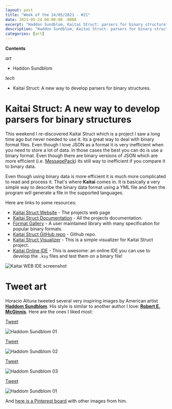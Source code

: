 ```yaml
---
layout: post
title: "Week of the 24/05/2021 - #21"
date: 2021-05-24 00:00:00 -0000
excerpt: "Haddon Sundblom, Kaitai Struct: parsers for binary structure"
description: "Haddon Sundblom, Kaitai Struct: parsers for binary structure"
categories: [art]
---
```


**Contents**

*art*

- Haddon Sundblom

*tech*

- Kaitai Struct: A new way to develop parsers for binary structures.

# Kaitai Struct: A new way to develop parsers for binary structures

This weekend I re-discovered Kaitai Struct which is a project I saw a long time ago but never needed to use it. Its a great way to deal with binary format files. Even though I love JSON as a format it is very inefficient when you need to store a lot of data. In those cases the best you can do is use a binary format. Even though there are binary versions of JSON which are more efficient (i.e. [MessagePack](https://msgpack.org/)) its still way to inefficient if you compare it to binary data.

Even though using binary data is more efficient it is much more complicated to read and process it. That's where **Kaitai** comes in. It is basically a very simple way to describe the binary data format using a YML file and then the program will generate a file in the supported languages.

Here are links to some resources:

- [Kaitai Struct Website](http://kaitai.io/) - The projects web page
- [Kaitai Struct Documentation](https://doc.kaitai.io/) - All the projects documentation.
- [Format Gallery](http://formats.kaitai.io/) - A user maintained library with many specification for popular binary formats.
- [Kaitai Struct GitHub repo](https://github.com/kaitai-io/kaitai_struct) - Github repo.
- [Kaitai Struct Visualizer](https://github.com/kaitai-io/kaitai_struct_visualizer/) - This is a simple visualizer for Kaitai Struct project.
- [Kaitai Online IDE](https://ide.kaitai.io/#) - This is awesome: an online IDE you can use to develop the `.ksy` files and test them on a binary file!

![Kaitai WEB IDE screenshot](/assets/imgs/2021-05-24/kaitai-web-ide.png)



# Tweet art

Horacio Altuna tweeted several very inspiring images by American artist **[Haddom Sundblom](https://en.wikipedia.org/wiki/Haddon_Sundblom)**. His style is similar to another author I love: **[Robert E. McGinnis](https://www.flickr.com/photos/42080330@N03/sets/72157623002761081/)**. Here are the ones I liked most:


[Tweet](https://twitter.com/HoracioAltuna/status/1396333293944115200)

![Haddom Sundblom 01](/assets/imgs/2021-05-24/haddom-sundblom-01.jpg)


[Tweet](https://twitter.com/HoracioAltuna/status/1396333683456479233)

![Haddom Sundblom 02](/assets/imgs/2021-05-24/haddom-sundblom-02.jpg)

[Tweet](https://twitter.com/HoracioAltuna/status/1396333442871275522)

![Haddom Sundblom 03](/assets/imgs/2021-05-24/haddom-sundblom-03.jpg)

[Tweet](https://twitter.com/HoracioAltuna/status/1396333601193701377)

![Haddom Sundblom 01](/assets/imgs/2021-05-24/haddom-sundblom-04.jpg)

And [here is a Pinterest board](https://ar.pinterest.com/dhh1954/the-art-of-haddon-sundblom/) with other images from him.
